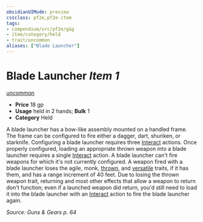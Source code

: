 ```yaml
---
obsidianUIMode: preview
cssclass: pf2e,pf2e-item
tags:
- compendium/src/pf2e/g&g
- item/category/held
- trait/uncommon
aliases: ["Blade Launcher"]
---
```

# Blade Launcher *Item 1*  
[uncommon](/rules/traits/uncommon.md)  

- **Price** 18 gp
- **Usage** held in 2 hands; **Bulk** 1
- **Category** Held

A blade launcher has a bow-like assembly mounted on a handled frame. The frame can be configured to fire either a dagger, dart, shuriken, or starknife. Configuring a blade launcher requires three [Interact](/rules/actions/interact.md) actions. Once properly configured, loading an appropriate thrown weapon into a blade launcher requires a single [Interact](/rules/actions/interact.md) action. A blade launcher can't fire weapons for which it's not currently configured. A weapon fired with a blade launcher loses the agile, monk, [thrown](/rules/traits/thrown.md), and [versatile](/rules/traits/versatile.md) traits, if it has them, and has a range increment of 40 feet. Due to losing the thrown weapon trait, returning and most other effects that allow a weapon to return don't function; even if a launched weapon did return, you'd still need to load it into the blade launcher with an [Interact](/rules/actions/interact.md) action to fire the blade launcher again.

*Source: Guns & Gears p. 64*